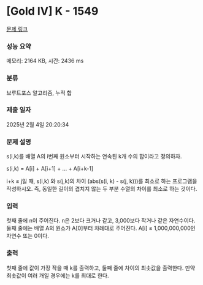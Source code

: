 # [Gold IV] K - 1549 

[문제 링크](https://www.acmicpc.net/problem/1549) 

### 성능 요약

메모리: 2164 KB, 시간: 2436 ms

### 분류

브루트포스 알고리즘, 누적 합

### 제출 일자

2025년 2월 4일 20:20:34

### 문제 설명

<p>s(i,k)를 배열 A의 i번째 원소부터 시작하는 연속된 k개 수의 합이라고 정의하자.</p>

<p>s(i,k) = A[i] + A[i+1] + ... + A[i+k-1]</p>

<p>i+k ≤ j일 때, s(i,k) 와 s(j,k)의 차이 (abs(s(i, k) - s(j, k)))를 최소로 하는 프로그램을 작성하시오.  즉, 동일한 길이의 겹치지 않는 두 부분 수열의 차이를 최소로 하는 것이다.</p>

### 입력 

 <p>첫째 줄에 n이 주어진다. n은 2보다 크거나 같고, 3,000보다 작거나 같은 자연수이다. 둘째 줄에는 배열 A의 원소가 A[0]부터 차례대로 주어진다. A[i] ≤ 1,000,000,000인 자연수 또는 0이다.</p>

### 출력 

 <p>첫째 줄에 값이 가장 작을 때 k를 출력하고, 둘째 줄에 차이의 최솟값을 출력한다. 만약 최솟값이 여러 개일 경우에는 k를 최대로 한다.</p>

